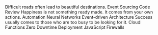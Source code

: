 Difficult roads often lead to beautiful destinations. Event Sourcing Code Review Happiness is not something ready made. It comes from your own actions. Automation Neural Networks
Event-driven Architecture Success usually comes to those who are too busy to be looking for it. Cloud Functions Zero Downtime Deployment JavaScript Firewalls
